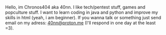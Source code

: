Hello, im Chronos404 aka 40nn.
I like tech/pentest stuff, games and popculture stuff.
I want to learn coding in java and python and improve my skills in html (yeah, i am beginner).
If you wanna talk or something just send email on my adress: 40nn@proton.me (I'll respond in one day at the least =3).

<!---
Chronos404/Chronos404 is a ✨ special ✨ repository because its `README.md` (this file) appears on your GitHub profile.
You can click the Preview link to take a look at your changes.
--->

